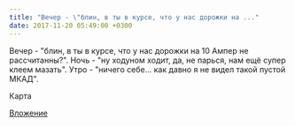 ```yaml
---
title: "Вечер - \"блин, в ты в курсе, что у нас дорожки на ..."
date: 2017-11-20 05:49:00 +0300
---
```


Вечер - "блин, в ты в курсе, что у нас дорожки на 10 Ампер не рассчитанны?". Ночь - "ну ходуном ходит, да, не парься, нам ещё супер клеем мазать". Утро - "ничего себе... как давно я не видел такой пустой МКАД".

Карта

[Вложение](https://vk.com/photo41076938_456242316)
